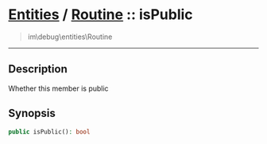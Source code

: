 # [Entities](entities.md) / [Routine](entities-Routine.md) :: isPublic
 > im\debug\entities\Routine
____

## Description
Whether this member is public

## Synopsis
```php
public isPublic(): bool
```
